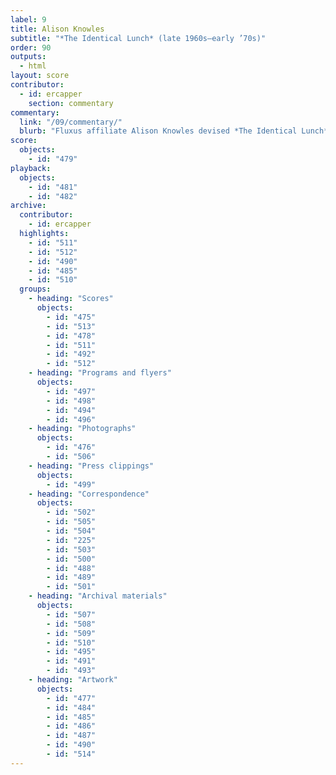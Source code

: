 ```yaml
---
label: 9
title: Alison Knowles
subtitle: "*The Identical Lunch* (late 1960s–early ’70s)"
order: 90
outputs: 
  - html
layout: score
contributor:
  - id: ercapper
    section: commentary
commentary:
  link: "/09/commentary/"
  blurb: "Fluxus affiliate Alison Knowles devised *The Identical Lunch* as a combination of instructions and documentations of a simple lunch that she habitually ordered from a local diner near her studio in Manhattan. *Identical Lunch* is iterative and communal, existing across a number of formats and media—from the list of ingredients spoken and written to the food items ordered and the many social interactions instigated throughout. Though many experimental notations were crafted prior to performance, *Identical Lunch* emerged retrospectively, designating as “art” an ordinary event that Knowles and her friends performed repeatedly from the late 1960s onward."
score:
  objects:
    - id: "479"
playback:
  objects:
    - id: "481"
    - id: "482"
archive: 
  contributor:
    - id: ercapper
  highlights:
    - id: "511"
    - id: "512"
    - id: "490"
    - id: "485"
    - id: "510"
  groups:
    - heading: "Scores"
      objects:
        - id: "475"
        - id: "513"
        - id: "478"
        - id: "511"
        - id: "492"
        - id: "512"
    - heading: "Programs and flyers"
      objects:
        - id: "497"
        - id: "498"
        - id: "494"
        - id: "496"
    - heading: "Photographs"
      objects:
        - id: "476"
        - id: "506"
    - heading: "Press clippings"
      objects:
        - id: "499"
    - heading: "Correspondence"
      objects:
        - id: "502"
        - id: "505"
        - id: "504"
        - id: "225"
        - id: "503"
        - id: "500"
        - id: "488"
        - id: "489"
        - id: "501"
    - heading: "Archival materials"
      objects:
        - id: "507"
        - id: "508"
        - id: "509"
        - id: "510"
        - id: "495"
        - id: "491"
        - id: "493"
    - heading: "Artwork"
      objects:
        - id: "477"
        - id: "484"
        - id: "485"
        - id: "486"
        - id: "487"
        - id: "490"
        - id: "514"
---
```

